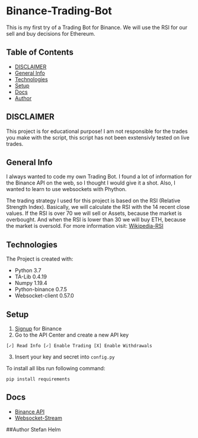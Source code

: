 # Binance-Trading-Bot

This is my first try of a Trading Bot for Binance. We will use the RSI for our sell and buy decisions for Ethereum.

## Table of Contents

* [DISCLAIMER](#disclaimer)
* [General Info](#general-info)
* [Technologies](#technologies)
* [Setup](#setup)
* [Docs](#docs)
* [Author](#author)

## DISCLAIMER
This project is for educational purpose!
I am not responsible for the trades you make with the script, this script has not been exstensivly tested on live trades.
## General Info
I always wanted to code my own Trading Bot. I found a lot of information for the Binance API on the web, so I thought
I would give it a shot. Also, I wanted to learn to use websockets with Phython.

The trading strategy I used for this project is based on the RSI (Relative Strength Index). Basically, we will calculate 
the RSI with the 14 recent close values. If the RSI is over 70 we will sell or Assets, because the market is overbought.
And when the RSI is lower than 30 we will buy ETH, because the market is oversold. For more information visit: [Wikipedia-RSI](https://en.wikipedia.org/wiki/Relative_strength_index)

## Technologies
The Project is created with:

* Python 3.7
* TA-Lib 0.4.19
* Numpy 1.19.4
* Python-binance 0.7.5
* Websocket-client 0.57.0

## Setup

1. [Signup](https://www.binance.com/de/register?ref=58495589) for Binance
2. Go to the API Center and create a new API key
```
[✓] Read Info [✓] Enable Trading [X] Enable Withdrawals
```

3. Insert your key and secret into ``config.py``


To install all libs run following command:

```
pip install requirements
```

## Docs

* [Binance API](https://python-binance.readthedocs.io/en/latest/binance.html)
* [Websocket-Stream](https://github.com/binance-exchange/binance-official-api-docs/blob/master/web-socket-streams.md)


##Author
Stefan Helm

